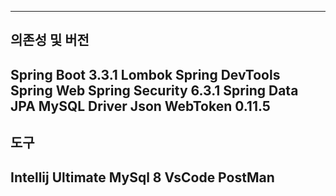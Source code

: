 ----------
 의존성 및 버전
----------
Spring Boot 3.3.1
Lombok
Spring DevTools
Spring Web
Spring Security 6.3.1
Spring Data JPA
MySQL Driver
Json WebToken 0.11.5
----------
도구
----------
Intellij Ultimate
MySql 8
VsCode
PostMan
----------
